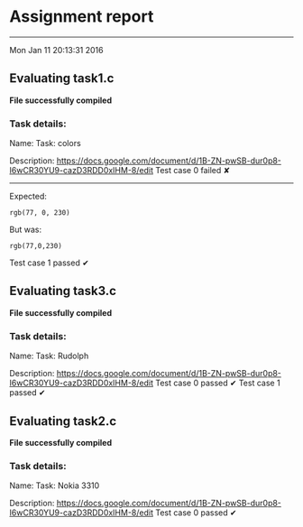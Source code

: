 # Assignment report
---
Mon Jan 11 20:13:31 2016

## Evaluating task1.c

**File successfully compiled**

### Task details:

Name: Task: colors

Description: https://docs.google.com/document/d/1B-ZN-pwSB-dur0p8-I6wCR30YU9-cazD3RDD0xIHM-8/edit
Test case 0 failed ✘ 

---
Expected:
```
rgb(77, 0, 230)
```
But was:
```
rgb(77,0,230)
```
Test case 1 passed ✔︎ 
## Evaluating task3.c

**File successfully compiled**

### Task details:

Name: Task: Rudolph

Description: https://docs.google.com/document/d/1B-ZN-pwSB-dur0p8-I6wCR30YU9-cazD3RDD0xIHM-8/edit
Test case 0 passed ✔︎ 
Test case 1 passed ✔︎ 
## Evaluating task2.c

**File successfully compiled**

### Task details:

Name: Task: Nokia 3310

Description: https://docs.google.com/document/d/1B-ZN-pwSB-dur0p8-I6wCR30YU9-cazD3RDD0xIHM-8/edit
Test case 0 passed ✔︎ 
